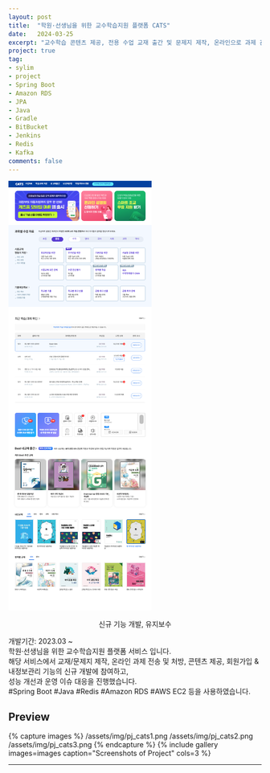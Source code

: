 ```yaml
---
layout: post
title:  "학원·선생님을 위한 교수학습지원 플랫폼 CATS"
date:   2024-03-25
excerpt: "교수학습 콘텐츠 제공, 전용 수업 교재 출간 및 문제지 제작, 온라인으로 과제 관리 기능 등을 포함한 학습 지도 지원 서비스"
project: true
tag:
- sylim 
- project
- Spring Boot
- Amazon RDS
- JPA
- Java
- Gradle
- BitBucket
- Jenkins
- Redis
- Kafka
comments: false
---
```


![Moon Homepage](/assets/img/pj_cats.png)    
    
<center>신규 기능 개발, 유지보수</center>
     
개발기간: 2023.03 ~ <br>
학원·선생님을 위한 교수학습지원 플랫폼 서비스 입니다.<br>
해당 서비스에서 교재/문제지 제작, 온라인 과제 전송 및 처방, 콘텐츠 제공, 회원가입 & 내정보관리 기능의 신규 개발에 참여하고,<br>
성능 개선과 운영 이슈 대응을 진행했습니다.<br>
#Spring Boot #Java #Redis #Amazon RDS #AWS EC2 등을 사용하였습니다.

## Preview

{% capture images %}
	/assets/img/pj_cats1.png
	/assets/img/pj_cats2.png
	/assets/img/pj_cats3.png
{% endcapture %}
{% include gallery images=images caption="Screenshots of Project" cols=3 %}

---
